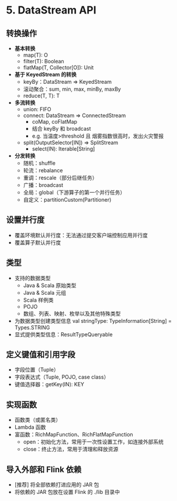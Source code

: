 # 5. DataStream API

## 转换操作

* **基本转换**
  * map(T): O
  * filter(T): Boolean
  * flatMap(T, Collector\[O]): Unit
* **基于 KeyedStream 的转换**
  * keyBy：DataStream => KeyedStream
  * 滚动聚合：sum, min, max, minBy, maxBy
  * reduce(T, T): T
* **多流转换**
  * union: FIFO
  * connect: DataStream => ConnectedStream
    * coMap, coFlatMap
    * 结合 keyBy 和 broadcast
    * e.g. 当温度>threshold 且 烟雾指数很高时，发出火灾警报
  * split(OutputSelector\[IN]) => SplitStream
    * select(IN): Iterable\[String]
* **分发转换**
  * 随机：shuffle
  * 轮流：rebalance
  * 重调：rescale（部分后继任务）
  * 广播：broadcast
  * 全局：global（下游算子的第一个并行任务）
  * 自定义：partitionCustom(Partitioner)

## 设置并行度

* 覆盖环境默认并行度：无法通过提交客户端控制应用并行度
* 覆盖算子默认并行度

## 类型

* 支持的数据类型
  * Java & Scala 原始类型
  * Java & Scala 元组
  * Scala 样例类
  * POJO
  * 数组、列表、映射、枚举以及其他特殊类型
* 为数据类型创建类型信息  val stringType: TypeInformation\[String] = Types.STRING
* 显式提供类型信息：ResultTypeQueryable

## 定义键值和引用字段

* 字段位置（Tuple）
* 字段表达式（Tuple, POJO, case class）
* 键值选择器：getKey(IN): KEY

## 实现函数

* 函数类（或匿名类）
* Lambda 函数
* 富函数：RichMapFunction、RichFlatMapFunction
  * open：初始化方法，常用于一次性设置工作，如连接外部系统
  * close：终止方法，常用于清理和释放资源

## 导入外部和 Flink 依赖

* \[推荐] 将全部依赖打进应用的 JAR 包
* 将依赖的 JAR 包放在设置 Flink 的 ./lib 目录中
